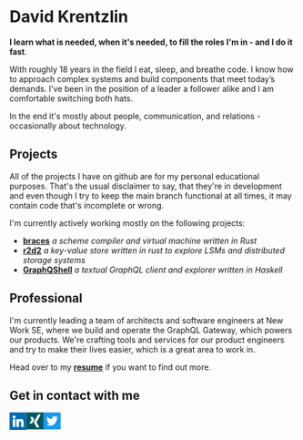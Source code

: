 # David Krentzlin

**I learn what is needed, when it's needed, to fill the roles I'm in - and I do it fast**. 

With roughly 18 years in the field I eat, sleep, and breathe code. I know how to approach
complex systems and build components that meet today’s demands. I've been in the position of a leader a follower alike and I am comfortable switching
both hats.

In the end it's mostly about people, communication, and relations - occasionally about technology. 


## Projects

All of the projects I have on github are for my personal educational purposes. That's the usual disclaimer to say, that they're in development
and even though I try to keep the main branch functional at all times, it may contain code that's incomplete or wrong.

I'm currently actively working mostly on the following projects:

* **[braces](https://github.com/certainty/braces)** *a scheme compiler and virtual machine written in Rust*
* **[r2d2](https://github.com/certainty/r2d2)** *a key-value store written in rust to explore LSMs and distributed storage systems*
* **[GraphQShell](https://github.com/certainty/graphqshell)** *a textual GraphQL client and explorer written in Haskell*

## Professional

I'm currently leading a team of architects and software engineers at New Work SE, where we build and operate the GraphQL Gateway, which
powers our products. We're crafting tools and services for our product engineers and try to make their lives easier, which is a great area to work in.

Head over to my **[resume](assets/resume_2021.pdf)** if you want to find out more. 

## Get in contact with me

<a href="https://www.linkedin.com/in/david-krentzlin-b1708818b/">
  <img align="left" alt="David Krentzlin's LinkedIN" width="30px" src="assets/logo_li.png" />
</a>
<a href="https://www.xing.com/profile/David_Krentzlin/cv">
  <img align="left" alt="David Krentzlin's Xing" width="30px" src="assets/logo_xing.png" />
</a>
<a href="https://twitter.com/dkrentzlin">
  <img align="left" alt="David Krentzlin's Twitter" width="30px" src="assets/logo_twitter.png" />
</a>
